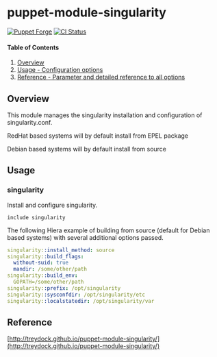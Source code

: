 # puppet-module-singularity

[![Puppet Forge](http://img.shields.io/puppetforge/v/treydock/singularity.svg)](https://forge.puppetlabs.com/treydock/singularity)
[![CI Status](https://github.com/treydock/puppet-module-singularity/workflows/CI/badge.svg?branch=master)](https://github.com/treydock/puppet-module-singularity/actions?query=workflow%3ACI)

#### Table of Contents

1. [Overview](#overview)
2. [Usage - Configuration options](#usage)
3. [Reference - Parameter and detailed reference to all options](#reference)

## Overview

This module manages the singularity installation and configuration of singularity.conf.

RedHat based systems will by default install from EPEL package

Debian based systems will by default install from source

## Usage

### singularity

Install and configure singularity.

```puppet
include singularity
```

The following Hiera example of building from source (default for Debian based systems) with several additional options passed.

```yaml
singularity::install_method: source
singularity::build_flags:
  without-suid: true
  mandir: /some/other/path
singularity::build_env:
  GOPATH=/some/other/path
singularity::prefix: /opt/singularity
singularity::sysconfdir: /opt/singularity/etc
singularity::localstatedir: /opt/singularity/var
```

## Reference

[http://treydock.github.io/puppet-module-singularity/](http://treydock.github.io/puppet-module-singularity/)

